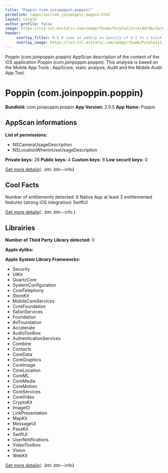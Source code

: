 ```yaml
---
title: "Poppin (com.joinpoppin.poppin)"
permalink: /apps/ios/com.joinpoppin.poppin.html
layout: single
author_profile: false
image: https://is3-ssl.mzstatic.com/image/thumb/Purple112/v4/6d/9b/2a/6d9b2aa2-0f52-e702-b11c-5dd87f8ce641/AppIcon-0-1x_U007emarketing-0-10-0-85-220.png/512x512bb.jpg
header: 
     overlay_filter: 0.5 # same as adding an opacity of 0.5 to a black background
     overlay_image: https://is3-ssl.mzstatic.com/image/thumb/Purple112/v4/6d/9b/2a/6d9b2aa2-0f52-e702-b11c-5dd87f8ce641/AppIcon-0-1x_U007emarketing-0-10-0-85-220.png/512x512bb.jpg
---
```

Poppin (com.joinpoppin.poppin) AppScan description of the content of the iOS application Poppin (com.joinpoppin.poppin). This analysis is based on the Mobile App Tools : AppScore, static analysis, Audit and the Mobile Audit App Tool.

# Poppin (com.joinpoppin.poppin)

**BundleId:** com.joinpoppin.poppin
**App Version:** 2.0.5
**App Name:** Poppin


## AppScan informations 

**List of permissions:** 
- NSCameraUsageDescription
- NSLocationWhenInUseUsageDescription
  
  
**Private keys:** 28
**Public keys:** 4
**Custom keys:** 8
**Low securit keys:** 0
  
[Get more details](/pricing.html){: .btn .btn--info}

## Cool Facts

Number of entitlements detected: 6
Native App
at least 3 entitlemented features (strong iOS integration)
SwiftUI
  
[Get more details](/pricing.html){: .btn .btn--info }

## Librairies 
**Number of Third Party Library detected:** 0


**Apple dylibs:**


**Apple System Library Frameworks:**
- Security
- UIKit
- QuartzCore
- SystemConfiguration
- CoreTelephony
- StoreKit
- MobileCoreServices
- CoreFoundation
- SafariServices
- Foundation
- AVFoundation
- Accelerate
- AudioToolbox
- AuthenticationServices
- Combine
- Contacts
- CoreData
- CoreGraphics
- CoreImage
- CoreLocation
- CoreML
- CoreMedia
- CoreMotion
- CoreServices
- CoreVideo
- CryptoKit
- ImageIO
- LinkPresentation
- MapKit
- MessageUI
- PassKit
- SwiftUI
- UserNotifications
- VideoToolbox
- Vision
- WebKit


  
[Get more details](/pricing.html){: .btn .btn--info}

